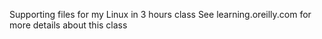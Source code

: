 Supporting files for my Linux in 3 hours class
See learning.oreilly.com for more details about this class
